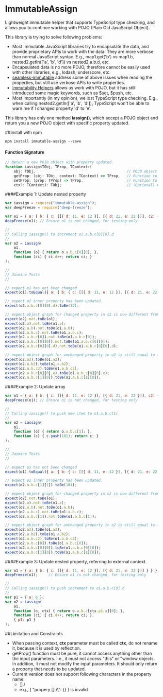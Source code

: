 # ImmutableAssign

Lightweight immutable helper that supports TypeScript type checking, and allows you to continue working with POJO (Plain Old JavaScript Object).

This library is trying to solve following problems:

* Most immutable JavaScript libraries try to encapsulate the data, and provide proprietary APIs to work with the data. They are more verbose than normal JavaScript syntax. E.g., map1.get('b') vs map1.b, nested2.getIn(['a', 'b', 'd']) vs nested2.a.b.d, etc.
* Encapsulated data is no more POJO, therefore cannot be easily used with other libraries, e.g., lodash, underscore, etc.
* [seamless-immutable](https://github.com/rtfeldman/seamless-immutable) address some of above issues when reading the properties, but still use verbose APIs to write properties.
* [Immutability Helpers](https://facebook.github.io/react/docs/update.html) allows us work with POJO, but it has still introduced some magic keywords, such as $set, $push, etc.
* Most importantly (in my opinion), we lost TypeScript type checking. E.g., when calling nested2.getIn(['a', 'b', 'd']), TypeScript won't be able to warn me if I changed property 'd' to 'e'.

This library has only one method **iassign()**, which accept a POJO object and return you a new POJO object with specific property updated.

##Install with npm

    npm install immutable-assign --save

#### Function Signature

```javascript
// Return a new POJO object with property updated.
function iassign<TObj, TProp, TContext>(
    obj: TObj,                                          // POJO object to be getting the property from, it will not be modified.
    getProp: (obj: TObj, context: TContext) => TProp,   // Function to get the property that needs to be updated.
    setProp: (prop: TProp) => TProp,                    // Function to set the property.
    ctx?: TContext): TObj;                              // (Optional) Context to be used in getProp().
```

####Example 1: Update nested property

```javascript
var iassign = require("immutable-assign");
var deepFreeze = require("deep-freeze");

var o1 = { a: { b: { c: [[{ d: 11, e: 12 }], [{ d: 21, e: 22 }]], c2: {} }, b2: {} }, a2: {} };
deepFreeze(o1); // Ensure o1 is not changed, for testing only

//
// Calling iassign() to increment o1.a.b.c[0][0].d
//
var o2 = iassign(
    o1,
    function (o) { return o.a.b.c[0][0]; },
    function (ci) { ci.d++; return ci; }
);
```
```javascript
//
// Jasmine Tests
//

// expect o1 has not been changed
expect(o1).toEqual({ a: { b: { c: [[{ d: 11, e: 12 }], [{ d: 21, e: 22 }]], c2: {} }, b2: {} }, a2: {} });

// expect o2 inner property has been updated.
expect(o2.a.b.c[0][0].d).toBe(12);

// expect object graph for changed property in o2 is now different from (!==) o1.
expect(o2).not.toBe(o1);
expect(o2.a).not.toBe(o1.a);
expect(o2.a.b).not.toBe(o1.a.b);
expect(o2.a.b.c).not.toBe(o1.a.b.c);
expect(o2.a.b.c[0]).not.toBe(o1.a.b.c[0]);
expect(o2.a.b.c[0][0]).not.toBe(o1.a.b.c[0][0]);
expect(o2.a.b.c[0][0].d).not.toBe(o1.a.b.c[0][0].d);

// expect object graph for unchanged property in o2 is still equal to (===) o1.
expect(o2.a2).toBe(o1.a2);
expect(o2.a.b2).toBe(o1.a.b2);
expect(o2.a.b.c2).toBe(o1.a.b.c2);
expect(o2.a.b.c[0][0].e).toBe(o1.a.b.c[0][0].e);
expect(o2.a.b.c[1][0]).toBe(o1.a.b.c[1][0]);
```

####Example 2: Update array

```javascript
var o1 = { a: { b: { c: [[{ d: 11, e: 12 }], [{ d: 21, e: 22 }]], c2: {} }, b2: {} }, a2: {} };
deepFreeze(o1); // Ensure o1 is not changed, for testing only

//
// Calling iassign() to push new item to o1.a.b.c[1]
//
var o2 = iassign(
    o1,
    function (o) { return o.a.b.c[1]; },
    function (c) { c.push(101); return c; }
);
```
```javascript
//
// Jasmine Tests
//

// expect o1 has not been changed
expect(o1).toEqual({ a: { b: { c: [[{ d: 11, e: 12 }], [{ d: 21, e: 22 }]], c2: {} }, b2: {} }, a2: {} });

// expect o2 inner property has been updated.
expect(o2.a.b.c[1][1]).toBe(101);

// expect object graph for changed property in o2 is now different from (!==) o1.
expect(o2).not.toBe(o1);
expect(o2.a).not.toBe(o1.a);
expect(o2.a.b).not.toBe(o1.a.b);
expect(o2.a.b.c).not.toBe(o1.a.b.c);
expect(o2.a.b.c[1]).not.toBe(o1.a.b.c[1]);

// expect object graph for unchanged property in o2 is still equal to (===) o1.
expect(o2.a2).toBe(o1.a2);
expect(o2.a.b2).toBe(o1.a.b2);
expect(o2.a.b.c2).toBe(o1.a.b.c2);
expect(o2.a.b.c[0]).toBe(o1.a.b.c[0]);
expect(o2.a.b.c[0][0]).toBe(o1.a.b.c[0][0]);
expect(o2.a.b.c[1][0]).toBe(o1.a.b.c[1][0]);
```


####Example 3: Update nested property, referring to external context.

```javascript
var o1 = { a: { b: { c: [[{ d: 11, e: 12 }], [{ d: 21, e: 22 }]] } } };
deepFreeze(o1);     // Ensure o1 is not changed, for testing only

//
// Calling iassign() to push increment to o1.a.b.c[0].d
//
var p1 = { a: 0 };
var o2 = iassign(
    o1,
    function (o, ctx) { return o.a.b.c[ctx.p1.a][0]; },
    function (ci) { ci.d++; return ci; },
    { p1: p1 }
);
```

##Limitation and Constraints

* When passing context, **ctx** parameter must be called **ctx**, do not rename it, because it is used by reflection.
* getProp() function must be pure, it cannot access anything other than the input parameters. I.e., it must not access "this" or "window objects. In addition, it must not modify the input parameters. It should only return a property that needs to be updated.
* Current version does not support following characters in the property name:
    * [].\
    * e.g., { "propery [].\\\\": {} } is invalid


